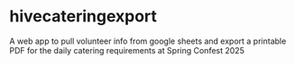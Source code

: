 # hivecateringexport
A web app to pull volunteer info from google sheets and export a printable PDF for the daily catering requirements at Spring Confest 2025
